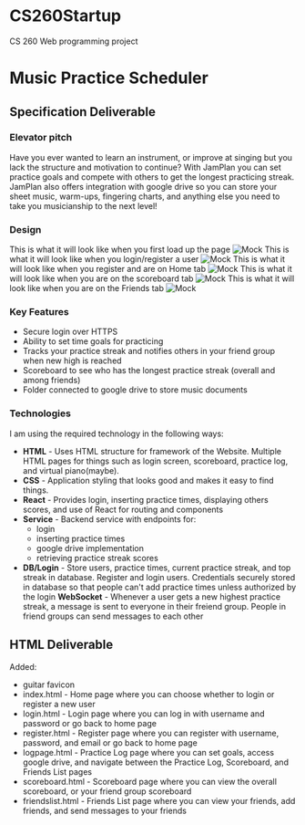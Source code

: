 # CS260Startup
CS 260 Web programming project

# Music Practice Scheduler

## Specification Deliverable

### Elevator pitch

Have you ever wanted to learn an instrument, or improve at singing but you lack the structure and motivation to continue? With JamPlan you can set practice goals and compete with others to get the longest practicing streak. JamPlan also offers integration with google drive so you can store your sheet music, warm-ups, fingering charts, and anything else you need to take you musicianship to the next level!

### Design 

This is what it will look like when you first load up the page
![Mock](WebsiteOutlinePictures/Homepage.jpg)
This is what it will look like when you login/register a user
![Mock](WebsiteOutlinePictures/LoginPage.jpg)
This is what it will look like when you register and are on Home tab
![Mock](WebsiteOutlinePictures/LogPage.jpg)
This is what it will look like when you are on the scoreboard tab
![Mock](WebsiteOutlinePictures/ScoreboardPage.jpg)
This is what it will look like when you are on the Friends tab
![Mock](WebsiteOutlinePictures/FriendsListPage.jpg)

### Key Features

- Secure login over HTTPS
- Ability to set time goals for practicing 
- Tracks your practice streak and notifies others in your friend group when new high is reached 
- Scoreboard to see who has the longest practice streak (overall and among friends)
- Folder connected to google drive to store music documents


### Technologies 

I am using the required technology in the following ways:

- **HTML** - Uses HTML structure for framework of the Website. Multiple HTML pages for things such as login screen, scoreboard, practice log, and virtual piano(maybe). 
- **CSS** - Application styling that looks good and makes it easy to find things.
- **React** - Provides login, inserting practice times, displaying others scores, and use of React for routing and components 
- **Service** - Backend service with endpoints for:
   - login
   - inserting practice times
   - google drive implementation 
   - retrieving practice streak scores 
- **DB/Login** - Store users, practice times, current practice streak, and top streak in database. Register and login users. Credentials securely stored in database so that people can't add practice times unless authorized by the login
**WebSocket** - Whenever a user gets a new highest practice streak, a message is sent to everyone in their freiend group. People in friend groups can send messages to each other

## HTML Deliverable

Added:
 - guitar favicon
 - index.html - Home page where you can choose whether to login or register a new user
 - login.html - Login page where you can log in with username and password or go back to home page
 - register.html - Register page where you can register with username, password, and email or go back to home page
 - logpage.html - Practice Log page where you can set goals, access google drive, and navigate between the Practice Log, Scoreboard, and Friends List pages
 - scoreboard.html - Scoreboard page where you can view the overall scoreboard, or your friend group scoreboard
 - friendslist.html - Friends List page where you can view your friends, add friends, and send messages to your friends